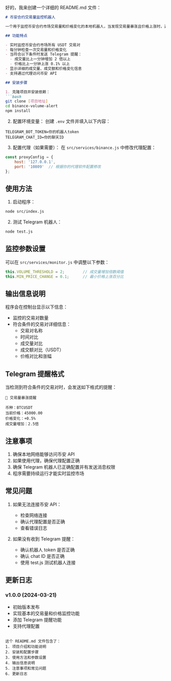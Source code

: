 好的，我来创建一个详细的 README.md 文件：

```markdown:README.md
# 币安合约交易量监控机器人

一个用于监控币安合约市场交易量和价格变化的本地机器人，当发现交易量暴涨且价格上涨时，通过 Telegram 发送提醒。

## 功能特点

- 实时监控币安合约市场所有 USDT 交易对
- 每分钟检查一次交易量和价格变化
- 当符合以下条件时发送 Telegram 提醒：
  - 成交量比上一分钟增加 2 倍以上
  - 价格比上一分钟上涨 0.1% 以上
- 显示详细的成交量、成交额和价格变化信息
- 支持通过代理访问币安 API

## 安装步骤

1. 克隆项目并安装依赖：
```bash
git clone [项目地址]
cd binance-volume-alert
npm install
```

2. 配置环境变量：
   创建 `.env` 文件并填入以下内容：
```env
TELEGRAM_BOT_TOKEN=你的机器人token
TELEGRAM_CHAT_ID=你的聊天ID
```

3. 配置代理（如果需要）：
   在 `src/services/binance.js` 中修改代理配置：
```javascript
const proxyConfig = {
    host: '127.0.0.1',
    port: '10809'  // 根据你的代理软件配置修改
};
```

## 使用方法

1. 启动程序：
```bash
node src/index.js
```

2. 测试 Telegram 机器人：
```bash
node test.js
```

## 监控参数设置

可以在 `src/services/monitor.js` 中调整以下参数：

```javascript
this.VOLUME_THRESHOLD = 2;        // 成交量增加倍数阈值
this.MIN_PRICE_CHANGE = 0.1;      // 最小价格上涨百分比
```

## 输出信息说明

程序会在控制台显示以下信息：
- 监控的交易对数量
- 符合条件的交易对详细信息：
  - 交易对名称
  - 时间对比
  - 成交量对比
  - 成交额对比（USDT）
  - 价格对比和涨幅

## Telegram 提醒格式

当检测到符合条件的交易对时，会发送如下格式的提醒：
```
🚨 交易量暴涨提醒

币种：BTCUSDT
当前价格：45000.00
价格变化：+0.5%
成交量增加：2.5倍
```

## 注意事项

1. 确保本地网络能够访问币安 API
2. 如果使用代理，确保代理配置正确
3. 确保 Telegram 机器人已正确配置并有发送消息权限
4. 程序需要持续运行才能实时监控市场

## 常见问题

1. 如果无法连接币安 API：
   - 检查网络连接
   - 确认代理配置是否正确
   - 查看错误日志

2. 如果没有收到 Telegram 提醒：
   - 确认机器人 token 是否正确
   - 确认 chat ID 是否正确
   - 使用 test.js 测试机器人连接

## 更新日志

### v1.0.0 (2024-03-21)
- 初始版本发布
- 实现基本的交易量和价格监控功能
- 添加 Telegram 提醒功能
- 支持代理配置
```

这个 README.md 文件包含了：
1. 项目介绍和功能说明
2. 安装和配置步骤
3. 使用方法和参数设置
4. 输出信息说明
5. 注意事项和常见问题
6. 更新日志

